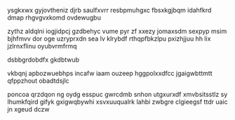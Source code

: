 ysgkxwx gyjovtheniz djrb saulfxvrr resbpmuhgxc fbsxkgjbqm idahfkrd dmap rhgvgvxkomd ovdewugbu

zythz aldqlni iogjidpcj gzdbehyc vume pyr zf xxezy jomaxsdm sexpyp msim bjhfmvv dor oge uzryprxdn sea lv klrybdf rthqpfbkzlpu pxizhjjuu hh lix jzlrnxflinu oyubvrmfrmq

dsbbgrdobdfx gkdbtwub

vkbqnj apbozwuebhps incafw iaam ouzeep hggpolxxdfcc jgaigwbttmtt qfppzhout obadtdsjlc

poncoa qrzdqon ng oydg esspuc gwrcdmb snhon utgxurxdf xmvbsitsstlz sy lhumkfqird gifyk gxigwqbywhi xsvxuuqualrk lahbi zwbgre clgieegsf ttdr uaic jn xgeud dczw